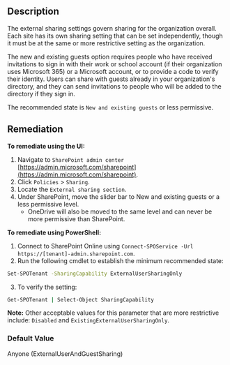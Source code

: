 ## Description

The external sharing settings govern sharing for the organization overall. Each site has its own sharing setting that can be set independently, though it must be at the same or more restrictive setting as the organization.

The new and existing guests option requires people who have received invitations to sign in with their work or school account (if their organization uses Microsoft 365) or a Microsoft account, or to provide a code to verify their identity. Users can share with guests already in your organization's directory, and they can send invitations to people who will be added to the directory if they sign in.

The recommended state is `New and existing guests` or less permissive.

## Remediation

**To remediate using the UI:**

1. Navigate to `SharePoint admin center` [https://admin.microsoft.com/sharepoint](https://admin.microsoft.com/sharepoint).
2. Click `Policies` > `Sharing`.
3. Locate the `External sharing section`.
4. Under SharePoint, move the slider bar to New and existing guests or a less permissive level.
    - OneDrive will also be moved to the same level and can never be more permissive than SharePoint.

**To remediate using PowerShell:**

1. Connect to SharePoint Online using `Connect-SPOService -Url https://[tenant]-admin.sharepoint.com`.
2. Run the following cmdlet to establish the minimum recommended state:

```bash
Set-SPOTenant -SharingCapability ExternalUserSharingOnly
```

3. To verify the setting:

```bash
Get-SPOTenant | Select-Object SharingCapability
```

**Note:** Other acceptable values for this parameter that are more restrictive include: `Disabled` and `ExistingExternalUserSharingOnly`.

### Default Value

Anyone (ExternalUserAndGuestSharing)

